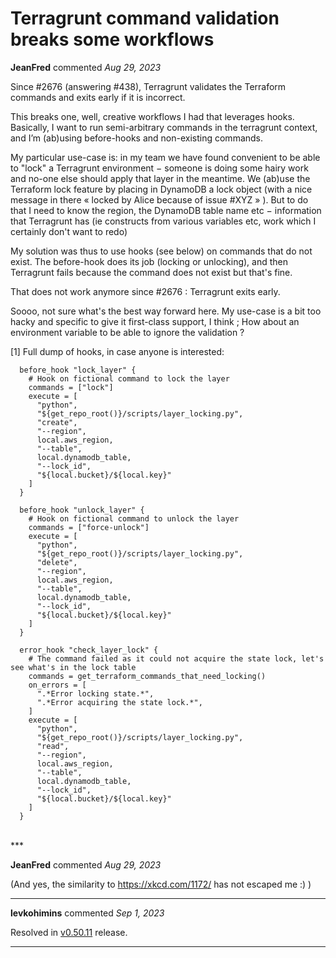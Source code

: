 # Terragrunt command validation breaks some workflows

**JeanFred** commented *Aug 29, 2023*

Since #2676 (answering #438), Terragrunt validates the Terraform commands and exits early if it is incorrect.

This breaks one, well, creative workflows I had that leverages hooks. Basically, I want to run semi-arbitrary commands in the terragrunt context, and I’m (ab)using before-hooks and non-existing commands.

My particular use-case is: in my team we have found convenient to be able to "lock" a Terragrunt environment − someone is doing some hairy work and no-one else should apply that layer in the meantime. We (ab)use the Terraform lock feature by placing in DynamoDB a lock object (with a nice message in there « locked by Alice because of issue #XYZ » ). But to do that I need to know the region, the DynamoDB table name etc − information that Terragrunt has (ie constructs from various variables etc, work which I certainly don't want to redo)

My solution was thus to use hooks (see below) on commands that do not exist. The before-hook does its job (locking or unlocking), and then Terragrunt fails because the command does not exist but that's fine.

That does not work anymore since #2676 : Terragrunt exits early.

Soooo, not sure what's the best way forward here. My use-case is a bit too hacky and specific to give it first-class support, I think ; How about an environment variable to be able to ignore the validation ?

[1] Full dump of hooks, in case anyone is interested:
```
  before_hook "lock_layer" {
    # Hook on fictional command to lock the layer
    commands = ["lock"]
    execute = [
      "python",
      "${get_repo_root()}/scripts/layer_locking.py",
      "create",
      "--region",
      local.aws_region,
      "--table",
      local.dynamodb_table,
      "--lock_id",
      "${local.bucket}/${local.key}"
    ]
  }

  before_hook "unlock_layer" {
    # Hook on fictional command to unlock the layer
    commands = ["force-unlock"]
    execute = [
      "python",
      "${get_repo_root()}/scripts/layer_locking.py",
      "delete",
      "--region",
      local.aws_region,
      "--table",
      local.dynamodb_table,
      "--lock_id",
      "${local.bucket}/${local.key}"
    ]
  }

  error_hook "check_layer_lock" {
    # The command failed as it could not acquire the state lock, let's see what's in the lock table
    commands = get_terraform_commands_that_need_locking()
    on_errors = [
      ".*Error locking state.*",
      ".*Error acquiring the state lock.*",
    ]
    execute = [
      "python",
      "${get_repo_root()}/scripts/layer_locking.py",
      "read",
      "--region",
      local.aws_region,
      "--table",
      local.dynamodb_table,
      "--lock_id",
      "${local.bucket}/${local.key}"
    ]
  }
```
<br />
***


**JeanFred** commented *Aug 29, 2023*

(And yes, the similarity to https://xkcd.com/1172/ has not escaped me :) )
***

**levkohimins** commented *Sep 1, 2023*

Resolved in [v0.50.11](https://github.com/gruntwork-io/terragrunt/releases/tag/v0.50.11) release.
***

